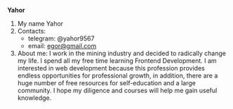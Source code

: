 **Yahor**

1. My name Yahor 
2. Contacts:
    * telegram: @yahor9567
    * email: egor@gmail.com
3. About me: I work in the mining industry and decided to radically change my life.
I spend all my free time learning Frontend Development. I am interested in web development because this profession provides endless opportunities for professional growth,
in addition, there are a huge number of free resources for self-education and a large community. I hope my diligence and courses will help me gain useful knowledge.